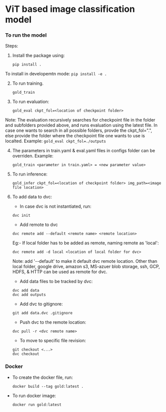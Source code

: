 # ViT based image classification model

### To run the model
Steps:
1. Install the package using:
    ```
    pip install .
    ```
To install in developemtn mode:
    ```
    pip install -e .
    ```

2. To run training.
    ```
    gold_train
    ```
3. To run evaluation:
    ```
    gold_eval ckpt_fol=<location of checkpoint folder>
    ```
Note: The evaluation recursively searches for checkpoint file in the folder and subfolders provided above, and runs evaluation using the latest file. In case one wants to search in all possible folders, provde the ckpt_fol=".", else provide the folder where the checkpoint file one wants to use is localted.
Example:
    ```
    gold_eval ckpt_fol=./outputs
    ```

4. The parameters in train.yaml & eval.yaml files in configs folder can be overriden. Example:
    ```
    gold_train <parameter in train.yaml> = <new parameter value>
    ``` 

5. To run inference:

    ```
    gold_infer ckpt_fol=<location of checkpoint folder> img_path=<image file location>
    ```


6. To add data to dvc:
    - In case dvc is not instantiated, run:
    ```
    dvc init
    ```
    - Add remote to dvc
    ```
    dvc remote add --default <remote name> <remote location>
    ```
    Eg:- If local folder has to be added as remote, naming remote as 'local':
    ```
    dvc remote add -d local <location of local folder for dvc>
    ```
    Note: add '--default' to make it default dvc remote location. Other than local folder, google drive, amazon s3, MS-azuer blob storage, ssh, GCP, HDFS, & HTTP can be used as remote for dvc.
    - Add data files to be tracked by dvc:
    ```
    dvc add data
    dvc add outputs
    ```
    - Add dvc to gitignore:
    ```
    git add data.dvc .gitignore
    ```
    - Push dvc to the remote location:
    ```
    dvc pull -r <dvc remote name>
    ```
    - To move to specific file revision:
    ```
    git checkout <...>
    dvc checkout
    ```

### Docker

- To create the docker file, run:
    ```
    docker build --tag gold:latest .
    ```
- To run docker image:
    ```
    docker run gold:latest
    ```